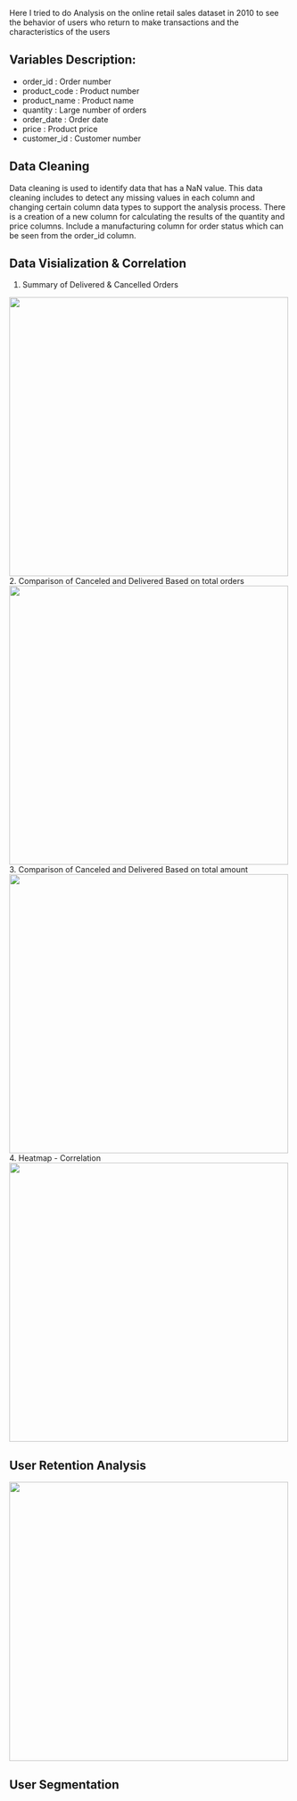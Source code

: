 Here I tried to do Analysis on the online retail sales dataset in 2010 to see the behavior of users who return to make transactions and the characteristics of the users

## Variables Description:
- order_id : Order number
- product_code : Product number
- product_name : Product name
- quantity : Large number of orders
- order_date : Order date
- price : Product price
- customer_id : Customer number

## Data Cleaning
Data cleaning is used to identify data that has a NaN value. This data cleaning includes to detect any missing values in each column and changing certain column data types to support the analysis process. There is a creation of a new column for calculating the results of the quantity and price columns. Include a manufacturing column for order status which can be seen from the order_id column.

## Data Visialization & Correlation
1. Summary of Delivered & Cancelled Orders
<img src="https://user-images.githubusercontent.com/140676710/278646644-01d68b03-14dc-4b56-9844-9654ad604f21.png" width="500">
2. Comparison of Canceled and Delivered Based on total orders
<img src="https://user-images.githubusercontent.com/140676710/278647573-55b647e1-1bef-440b-add0-f937a9272e43.png" width="500">
3. Comparison of Canceled and Delivered Based on total amount
<img src="https://user-images.githubusercontent.com/140676710/278648246-d00a3668-8665-4489-b823-0da61feeaf54.png" width="500">
4. Heatmap - Correlation
<img src="https://user-images.githubusercontent.com/140676710/278648724-b6405f3b-aa38-41c3-a91e-5367007035bd.png" width="500">

## User Retention Analysis
<img src="https://user-images.githubusercontent.com/140676710/278649202-8af5300e-5371-4f56-ac07-62e1caf1db86.png" width="500">

## User Segmentation

